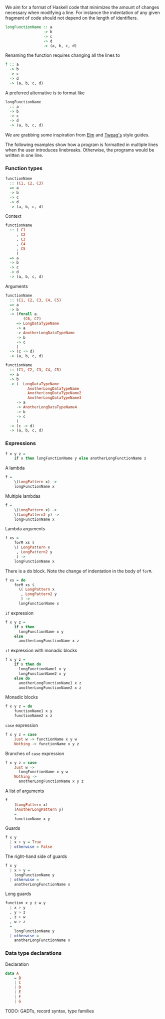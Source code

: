 We aim for a format of Haskell code that minimizes the amount of changes
necessary when modifying a line. For instance the indentation of any
given fragment of code should not depend on the length of identifiers.

```Haskell
longFunctionName :: a
                 -> b
                 -> c
                 -> d
                 -> (a, b, c, d)
```

Renaming the function requires changing all the lines to 
```Haskell
f :: a
  -> b
  -> c
  -> d
  -> (a, b, c, d)
```

A preferred alternative is to format like
```Haskell
longFunctionName
  :: a
  -> b
  -> c
  -> d
  -> (a, b, c, d)
```

We are grabbing some inspiration from
[Elm](https://elm-lang.org/docs/style-guide)
and
[Tweag's](https://github.com/tweag/guides/blob/master/style/Haskell.md)
style guides.

The following examples show how a program is formatted in
multiple lines when the user introduces linebreaks. Otherwise,
the programs would be written in one line.

### Function types

```Haskell
functionName
  :: (C1, C2, C3)
  => a
  -> b
  -> c
  -> d
  -> (a, b, c, d)
```

Context
```Haskell
functionName
  :: ( C1
     , C2
     , C3
     , C4
     , C5
     )
  => a
  -> b
  -> c
  -> d
  -> (a, b, c, d)
```

Arguments
```Haskell
functionName
  :: (C1, C2, C3, C4, C5)
  => a
  -> b
  -> (forall a.
        (C6, C7)
     => LongDataTypeName
     -> a
     -> AnotherLongDataTypeName
     -> b 
     -> c
     )
  -> (c -> d)
  -> (a, b, c, d)
```

```Haskell
functionName
  :: (C1, C2, C3, C4, C5)
  => a
  -> b
  -> (  LongDataTypeName
          AnotherLongDataTypeName
          AnotherLongDataTypeName2
          AnotherLongDataTypeName3
     -> a
     -> AnotherLongDataTypeName4
     -> b
     -> c
     )
  -> (c -> d)
  -> (a, b, c, d)
```

### Expressions

```Haskell
f x y z =
    if x then longFunctionName y else anotherLongFunctionName z
```

A lambda
```Haskell
f =
    \(LongPattern x) ->
    longFunctionName x
```

Multiple lambdas
```Haskell
f =
    \(LongPattern x) ->
    \(LongPattern2 y) ->
    longFunctionName x
```

Lambda arguments
```Haskell
f xs =
    forM xs $
    \( LongPattern x
     , LongPattern2 y
     ) ->
    longFunctionName x
```

There is a do block. Note the change of indentation in the
body of `forM`.
```Haskell
f xs = do
    forM xs $
      \( LongPattern x
       , LongPattern2 y
       ) ->
      longFunctionName x
```

`if` expression
```Haskell
f x y z =
    if x then
      longFunctionName x y
    else
      anotherLongFunctionName x z
```

`if` expression with monadic blocks
```Haskell
f x y z =
    if x then do
      longFunctionName1 x y
      longFunctionName2 x y
    else do
      anotherLongFunctionName1 x z
      anotherLongFunctionName2 x z
```

Monadic blocks
```Haskell
f x y z = do
    functionName1 x y
    functionName2 x z
```

`case` expression
```Haskell
f x y z = case
    Just w -> functionName x y w
    Nothing -> functionName x y z
```

Branches of `case` expression
```Haskell
f x y z = case
    Just w ->
      longFunctionName x y w
    Nothing ->
      anotherLongFunctionName x y z
```

A list of arguments
```Haskell
f
    (LongPattern x)
    (AnotherLongPattern y)
    =
    functionName x y
```

Guards
```Haskell
f x y
  | x > y = True
  | otherwise = False
```

The right-hand side of guards
```Haskell
f x y
  | x > y =
    longFunctionName y
  | otherwise =
    anotherLongFunctionName x
```

Long guards
```Haskell
function x y z w y
  | x > y
  , y > z
  , z > w
  , w > z
  =
    longFunctionName y
  | otherwise =
    anotherLongFunctionName x
```

### Data type declarations

Declaration
```Haskell
data A
    = B
    | C
    | D
    | E
    | F
    | G
```

TODO: GADTs, record syntax, type families

